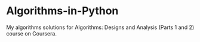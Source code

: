# Algorithms-in-Python

My algorithms solutions for Algorithms: Designs and Analysis (Parts 1 and 2) course on Coursera.
